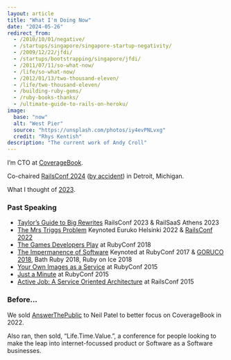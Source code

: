 ```yaml
---
layout: article
title: "What I'm Doing Now"
date: "2024-05-26"
redirect_from:
  - /2010/10/01/negative/
  - /startups/singapore/singapore-startup-negativity/
  - /2009/12/22/jfdi/
  - /startups/bootstrapping/singapore/jfdi/
  - /2011/07/11/so-what-now/
  - /life/so-what-now/
  - /2012/01/13/two-thousand-eleven/
  - /life/two-thousand-eleven/
  - /building-ruby-gems/
  - /ruby-books-thanks/
  - /ultimate-guide-to-rails-on-heroku/
image:
  base: "now"
  alt: "West Pier"
  source: "https://unsplash.com/photos/iy4evPNLvxg"
  credit: "Rhys Kentish"
description: "The current work of Andy Croll"
---
```


I’m CTO at [CoverageBook](https://coveragebook.com).

Co-chaired [RailsConf 2024](https://railsconf.com) ([by accident](/ruby/railsconf-detroit-2024-cochairs-perspective/)) in Detroit, Michigan.

What I thought of [2023](http://localhost:4000/other/year-in-review-2023/).

### Past Speaking

- [Taylor’s Guide to Big Rewrites](https://www.youtube.com/watch?v=G1QbH2QZX08) RailsConf 2023 & RailSaaS Athens 2023
- [The Mrs Triggs Problem](https://www.youtube.com/watch?v=0UcTD49KugA) Keynoted Euruko Helsinki 2022 & [RailsConf 2022](https://www.youtube.com/watch?v=QbcSsDUyW6s)
- [The Games Developers Play](https://brightonruby.com/2020/the-games-developers-play-andy-croll/) at RubyConf 2018
- [The Impermanence of Software](https://confreaks.tv/videos/rubyconf2017-keynote-the-impermanence-of-software) Keynoted at RubyConf 2017 & [GORUCO 2018](https://www.youtube.com/watch?v=YTQf2ZbUSb4), Bath Ruby 2018, Ruby on Ice 2018
- [Your Own Images as a Service](https://confreaks.tv/videos/rubyconf2015-your-own-images-as-a-service) at RubyConf 2015
- [Just a Minute](https://confreaks.tv/videos/rubyconf2015-just-a-ruby-minute) at RubyConf 2015
- [Active Job: A Service Oriented Architecture](https://confreaks.tv/videos/railsconf2015-activejob-a-service-oriented-architecture) at RailsConf 2015

### Before...

We sold [AnswerThePublic](https://answerthepublic.com) to Neil Patel to better focus on CoverageBook in 2022.

Also ran, then sold, “Life.Time.Value.”, a conference for people looking to make the leap into internet-focussed product or Software as a Software businesses.

